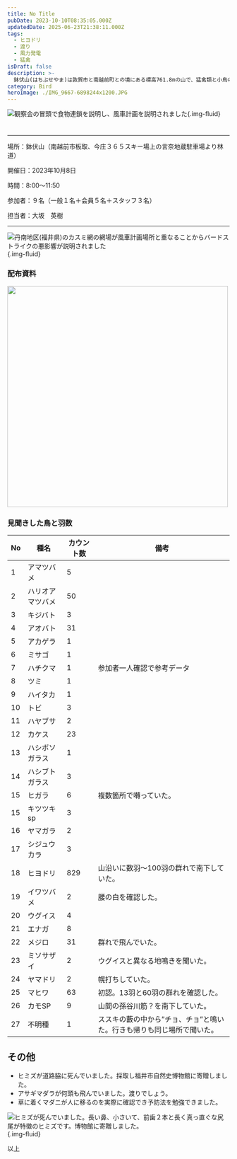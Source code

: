 ```yaml
---
title: No Title
pubDate: 2023-10-10T08:35:05.000Z
updatedDate: 2025-06-23T21:38:11.000Z
tags:
  - ヒヨドリ
  - 渡り
  - 風力発電
  - 猛禽
isDraft: false
description: >-
  鉢伏山(はちぶせやま)は敦賀市と南越前町との境にある標高761.8mの山で、猛禽類と小鳥の秋の渡りを見る探鳥会でした。ヒヨドリ829羽、ハリオアマツバメ50羽、アオバト31羽、メジロ31羽、カケス23羽、カモSPなどが山塊上空を飛んでいました。当地は日本最大級の風車が８０基建つ計画があり、渡り鳥の飛行ルートと風車の計画地が重なることから、その影響の大きさを実感し、鉢伏山の自然を満喫する機会となりました。
category: Bird
heroImage: ./IMG_9667-6898244x1200.JPG
---
```




![観察会の冒頭で食物連鎖を説明し、風車計画を説明されました](https://object-storage.tyo2.conoha.io/v1/nc_.../blog-astro-assets/IMG_9667-6898244x1200.JPG){.img-fluid}

# 

---

場所：鉢伏山（南越前市板取、今庄３６５スキー場上の言奈地蔵駐車場より林道）

開催日：2023年10月8日

時間：8:00〜11:50

参加者：９名（一般１名＋会員５名＋スタッフ３名）

担当者：大坂　英樹

---





![丹南地区(福井県)のカスミ網の網場が風車計画場所と重なることからバードストライクの悪影響が説明されました](https://object-storage.tyo2.conoha.io/v1/nc_.../blog-astro-assets/IMG_9672x1200.JPG){.img-fluid}





### 配布資料

<a href="/data/blog_contents/posts/4363FA5BA02040BBAA417794F5D949B8/231008_鉢伏山探鳥会参考資料.pdf">

<img src="./配布資料_imagex1200.png" width="500px;" class="d-block mx-auto"></img>


</a>








### 見聞きした鳥と羽数

| No   | 種名             | カウント数 | 備考                                                         |
| ---- | ---------------- | ---------- | ------------------------------------------------------------ |
| 1    | アマツバメ       | 5          |                                                              |
| 2    | ハリオアマツバメ | 50         |                                                              |
| 3    | キジバト         | 3          |                                                              |
| 4    | アオバト         | 31         |                                                              |
| 5    | アカゲラ         | 1          |                                                              |
| 6    | ミサゴ           | 1          |                                                              |
| 7    | ハチクマ         | 1          | 参加者一人確認で参考データ                                   |
| 8    | ツミ             | 1          |                                                              |
| 9    | ハイタカ         | 1          |                                                              |
| 10   | トビ             | 3          |                                                              |
| 11   | ハヤブサ         | 2          |                                                              |
| 12   | カケス           | 23         |                                                              |
| 13   | ハシボソガラス   | 1          |                                                              |
| 14   | ハシブトガラス   | 3          |                                                              |
| 15   | ヒガラ           | 6          | 複数箇所で囀っていた。                                       |
| 15   | キツツキsp       | 3          |                                                              |
| 16   | ヤマガラ         | 2          |                                                              |
| 17   | シジュウカラ     | 3          |                                                              |
| 18   | ヒヨドリ         | 829        | 山沿いに数羽〜100羽の群れで南下していた。                    |
| 19   | イワツバメ       | 2          | 腰の白を確認した。                                           |
| 20   | ウグイス         | 4          |                                                              |
| 21   | エナガ           | 8          |                                                              |
| 22   | メジロ           | 31         | 群れで飛んでいた。                                           |
| 23   | ミソサザイ       | 2          | ウグイスと異なる地鳴きを聞いた。                             |
| 24   | ヤマドリ         | 2          | 幌打ちしていた。                                             |
| 25   | マヒワ           | 63         | 初認。13羽と60羽の群れを確認した。                           |
| 26   | カモSP           | 9          | 山間の孫谷川筋？を南下していた。                             |
| 27   | 不明種           | 1          | ススキの藪の中から”チョ、チョ”と鳴いた。行きも帰りも同じ場所で聞いた。 |



## その他

- ヒミズが道路脇に死んでいました。採取し福井市自然史博物館に寄贈しました。
- アサギマダラが何頭も飛んでいました。渡りでしょう。
- 草に着くマダニが人に移るのを実際に確認でき予防法を勉強できました。







![ヒミズが死んでいました。長い鼻、小さいて、前歯２本と長く真っ直ぐな尻尾が特徴のヒミズです。博物館に寄贈しました。](https://object-storage.tyo2.conoha.io/v1/nc_.../blog-astro-assets/IMG_9674x1200.JPG){.img-fluid}





以上
